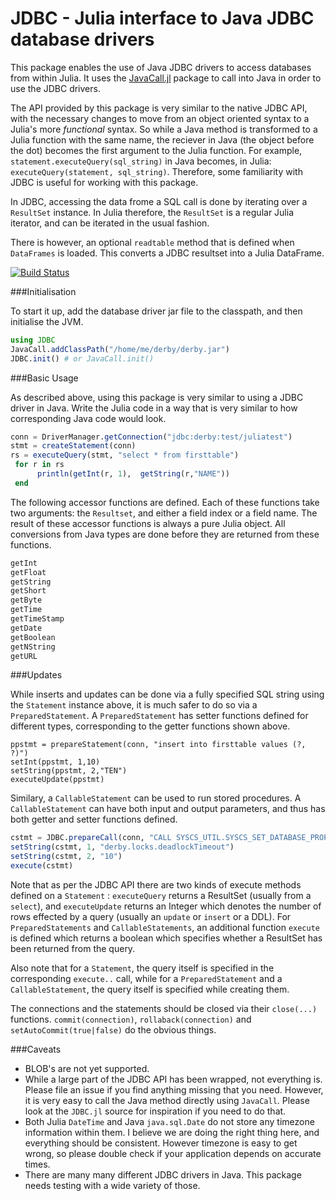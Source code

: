 # JDBC - Julia interface to Java JDBC database drivers

This package enables the use of Java JDBC drivers to access databases from within Julia. It uses the [JavaCall.jl](https://github.com/aviks/JavaCall.jl) package to call into Java in order to use the JDBC drivers. 

The API provided by this package is very similar to the native JDBC API, with the necessary changes to move from 
an object oriented syntax to a Julia's more *functional* syntax. So while a Java method is transformed to a Julia function
with the same name, the reciever in Java (the object before the dot) becomes the first argument to the Julia function. For
example, `statement.executeQuery(sql_string)` in Java becomes, in Julia: `executeQuery(statement, sql_string)`. 
Therefore, some familiarity with JDBC is useful for working with this package. 

In JDBC, accessing the data frome a SQL call is done by iterating over a `ResultSet` instance. In Julia therefore, the `ResultSet` is a regular Julia iterator, and can be iterated in the usual fashion. 

There is however, an optional `readtable` method that is defined when `DataFrames` is loaded. This converts a JDBC resultset into a Julia DataFrame. 

[![Build Status](https://travis-ci.org/JuliaDB/JDBC.jl.svg?branch=master)](https://travis-ci.org/JuliaDB/JDBC.jl)


###Initialisation

To start it up, add the database driver jar file to the classpath, and then initialise the JVM. 

```julia
using JDBC
JavaCall.addClassPath("/home/me/derby/derby.jar")
JDBC.init() # or JavaCall.init()
 ```
###Basic Usage

As described above, using this package is very similar to using a JDBC driver in Java. Write the Julia code in a way that is very similar to how corresponding Java code would look. 

```julia
conn = DriverManager.getConnection("jdbc:derby:test/juliatest")
stmt = createStatement(conn)
rs = executeQuery(stmt, "select * from firsttable")
 for r in rs
      println(getInt(r, 1),  getString(r,"NAME"))
 end
```

The following accessor functions are defined. Each of these functions take two arguments:  the `Resultset`, and either a field index or a field name. The result of these accessor functions is always a pure Julia object. All conversions from Java types are done before they are returned from these functions. 
```julia
getInt
getFloat
getString 
getShort 
getByte 
getTime 
getTimeStamp 
getDate
getBoolean
getNString
getURL
```
###Updates

While inserts and updates can be done via a fully specified SQL string using the `Statement` instance above, it is much safer to do so via a `PreparedStatement`. A `PreparedStatement` has setter functions defined for different types, corresponding to the getter functions shown above. 

```
ppstmt = prepareStatement(conn, "insert into firsttable values (?, ?)")
setInt(ppstmt, 1,10)
setString(ppstmt, 2,"TEN")
executeUpdate(ppstmt)
```

Similary, a `CallableStatement` can be used to run stored procedures. A `CallableStatement` can have both input and output parameters, and thus has both getter and setter functions defined. 
```julia
cstmt = JDBC.prepareCall(conn, "CALL SYSCS_UTIL.SYSCS_SET_DATABASE_PROPERTY(?, ?)")
setString(cstmt, 1, "derby.locks.deadlockTimeout")
setString(cstmt, 2, "10")
execute(cstmt)
```

Note that as per the JDBC API there are two kinds of execute methods defined on a `Statement` : `executeQuery` returns a ResultSet (usually from a `select`), and `executeUpdate` returns an Integer which denotes the number of rows effected by a query (usually an `update` or `insert` or a DDL). For `PreparedStatements` and `CallableStatements`, an additional function `execute` is defined which returns a boolean which specifies whether a ResultSet has been returned from the query. 

Also note that for a `Statement`, the query itself is specified in the corresponding `execute..` call, while for a `PreparedStatement` and a `CallableStatement`, the query itself is specified while creating them. 

The connections and the statements should be closed via their `close(...)` functions. `commit(connection)`, `rollaback(connection)` and `setAutoCommit(true|false)` do the obvious things. 

###Caveats
 * BLOB's are not yet supported. 
 * While a large part of the JDBC API has been wrapped, not everything is. Please file an issue if you find anything missing that you need. However, it is very easy to call the Java method directly using `JavaCall`. Please look at the `JDBC.jl` source for inspiration if you need to do that. 
 * Both Julia `DateTime` and Java `java.sql.Date` do not store any timezone information within them. I believe we are doing the right thing here, and everything should be consistent. However timezone is easy to get wrong, so please double check if your application depends on accurate times. 
 * There are many many different JDBC drivers in Java. This package needs testing with a wide variety of those. 
